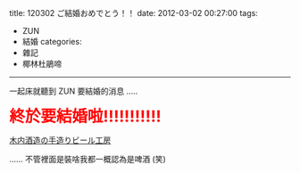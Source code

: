 title: 120302 ご結婚おめでとう！！
date: 2012-03-02 00:27:00
tags:
- ZUN
- 結婚
categories:
- 雜記
- 椰林杜鵑啼
---

一起床就聽到 ZUN 要結婚的消息 .....

<span style="font-size: 200%; color: red;"><strong>終於要結婚啦!!!!!!!!!!!</strong></span>

<!-- more -->

[木内酒造の手造りビール工房](http://bopbeer.no-blog.jp/blog/2009/09/post_c54b.html)

...... 不管裡面是裝啥我都一概認為是啤酒 (笑)